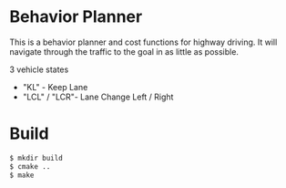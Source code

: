 # Behavior Planner
This is a behavior planner and cost functions for highway driving. 
It will navigate through the traffic to the goal in as little as possible. 

3 vehicle states
* "KL" - Keep Lane
* "LCL" / "LCR"- Lane Change Left / Right

# Build

```bash
$ mkdir build
$ cmake ..
$ make
```